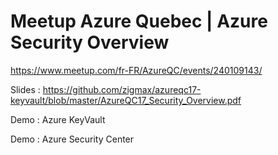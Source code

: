 # Meetup Azure Quebec | Azure Security Overview
https://www.meetup.com/fr-FR/AzureQC/events/240109143/

Slides : https://github.com/zigmax/azureqc17-keyvault/blob/master/AzureQC17_Security_Overview.pdf

Demo : Azure KeyVault

Demo : Azure Security Center

